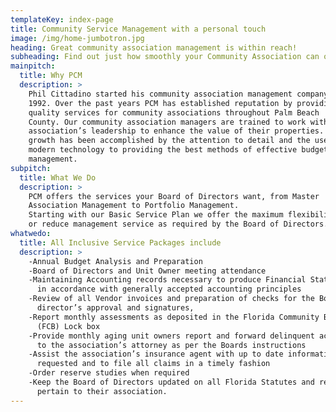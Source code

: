 ```yaml
---
templateKey: index-page
title: Community Service Management with a personal touch
image: /img/home-jumbotron.jpg
heading: Great community association management is within reach!
subheading: Find out just how smoothly your Community Association can operate
mainpitch:
  title: Why PCM
  description: >
    Phil Cittadino started his community association management company in
    1992. Over the past years PCM has established reputation by providing
    quality services for community associations throughout Palm Beach
    County. Our community association managers are trained to work with the
    association’s leadership to enhance the value of their properties. PCM’s
    growth has been accomplished by the attention to detail and the use of
    modern technology to providing the best methods of effective budget
    management.   
subpitch: 
  title: What We Do 
  description: >
    PCM offers the services your Board of Directors want, from Master
    Association Management to Portfolio Management. 
    Starting with our Basic Service Plan we offer the maximum flexibility to add
    or reduce management service as required by the Board of Directors.
whatwedo:
  title: All Inclusive Service Packages include
  description: >
    -Annual Budget Analysis and Preparation
    -Board of Directors and Unit Owner meeting attendance
    -Maintaining Accounting records necessary to produce Financial Statements
      in accordance with generally accepted accounting principles
    -Review of all Vendor invoices and preparation of checks for the Board of
      director’s approval and signatures,
    -Report monthly assessments as deposited in the Florida Community Bank
      (FCB) Lock box
    -Provide monthly aging unit owners report and forward delinquent accounts
      to the association’s attorney as per the Boards instructions
    -Assist the association’s insurance agent with up to date information as
      requested and to file all claims in a timely fashion
    -Order reserve studies when required
    -Keep the Board of Directors updated on all Florida Statutes and regulations
      pertain to their association.
---
```

